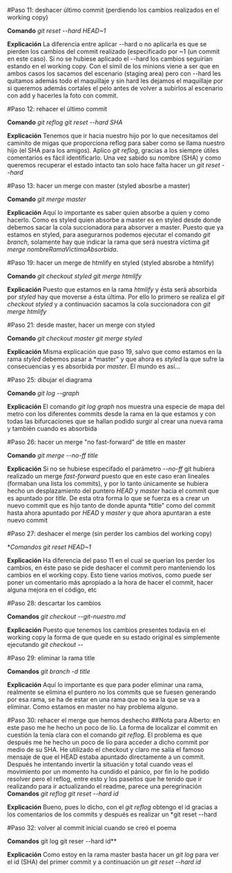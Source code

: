 #Paso 11: deshacer último commit (perdiendo los cambios realizados en el working copy)

**Comando**
*git reset --hard HEAD~1*

**Explicación**
La diferencia entre aplicar --hard o no aplicarla es que se pierden los cambios del
commit realizado (especificado por ~1 (un commit en este caso). Si no se hubiese aplicado el --hard
los cambios seguirían estando en el working copy. Con el simil de los minions viene a ser que en ambos casos
los sacamos del escenario (staging area) pero con --hard les quitamos además todo el maquillaje y sin hard
les dejamos el maquillaje por si queremos además cortales el pelo antes de volver a subirlos al escenario con
add y hacerles la foto con commit.

#Paso 12: rehacer el último commit

**Comando**
*git reflog*
*git reset --hard SHA*

**Explicación**
Tenemos que ir hacia nuestro hijo por lo que necesitamos del caminito de migas que proporciona reflog para
saber como se llama nuestro hijo (el SHA para los amigos). Aplico *git reflog*, gracias a los siempre útiles
comentarios es fácil identificarlo. Una vez sabido su nombre (SHA) y como queremos recuperar el estado intacto
tan solo hace falta hacer un *git reset --hard <SHA>*

#Paso 13: hacer un merge con master (styled abosrbe a master)

**Comando**
*git merge master*

**Explicación**
Aquí lo importante es saber quien absorbe a quien y como hacerlo. Como es styled quien absorbe a master es
en styled desde donde debemos sacar la cola succionadora para absorver a master. Puesto que ya estamos en
styled, para asegurarnos podemos ejecutar el comando *git branch*, solamente hay que indicar la rama que
será nuestra víctima *git merge nombreRamaVictimaAbsorbida*.
 
#Paso 19: hacer un merge de htmlify en styled (styled absrobe a htmlify)

**Comando**
*git checkout styled*
*git merge htmlify*

**Explicación**
Puesto que estamos en la rama *htmlify* y ésta será absorbida por *styled* hay que moverse a ésta última.
Por ello lo primero se realiza el *git checkout styled* y a continuación sacamos la cola succionadora con
*git merge htmlify*

#Paso 21: desde master, hacer un merge con styled

**Comando**
*git checkout master*
*git merge styled*

**Explicación**
Misma explicación que paso 19, salvo que como estamos en la rama *styled* debemos pasar a *master" y que
ahora es *styled* la que sufre la consecuencias y es absorbida por *master*. El mundo es así...

#Paso 25: dibujar el diagrama

**Comando**
*git log --graph*

**Explicación**
El comando *git log graph* nos muestra una especie de mapa del metro con los diferentes commits desde la
rama en la que estamos y con todas las bifurcaciones que se hallan podido surgir al crear una nueva rama
y también cuando es absorbida 

#Paso 26: hacer un merge "no fast-forward" de title en master

**Comando**
*git merge --no-ff title*

**Explicación**
Si no se hubiese especifado el parámetro *--no-ff* git hubiera realizado un merge *fast-forward* puesto
que en este caso eran lineales (formaban una lista los commits), y por lo tanto únicamente se hubiera
hecho un desplazamiento del puntero *HEAD* y *master* hacia el commit que es apuntado por *title*. De esta
otra forma lo que se fuerza es a crear un nuevo commit que es hijo tanto de donde apunta *title" como del
commit hasta ahora apuntado por *HEAD* y *master* y que ahora apuntaran a este nuevo commit

#Paso 27: deshacer el merge (sin perder los cambios del working copy)

**Comandos*
*git reset HEAD~1*

**Explicación**
Ha diferencia del paso 11 en el cual se querían los perder los cambios, en éste paso se pide
deshacer el commit pero manteniendo los cambios en el working copy. Esto tiene varios motivos,
como puede ser poner un comentario más apropiado a la hora de hacer el commit, hacer alguna 
mejora en el código, etc

#Paso 28: descartar los cambios

**Comandos**
*git checkout --git-nuestro.md*

**Explicación**
Puesto que tenemos los cambios presentes todavía en el working copy la forma de que quede en su
estado original es simplemente ejecutando *git checkout --<nombreArchivo>*

#Paso 29: eliminar la rama title

**Comandos**
*git branch -d title*

**Explicación**
Aquí lo importante es que para poder eliminar una rama, realmente se elimina el puntero no los
commits que se fuesen generando por esa rama, se ha de estar en una rama que no sea la que se 
va a eliminar. Como estamos en master no hay problema alguno.

#Paso 30: rehacer el merge que hemos deshecho
##Nota para Alberto: en este paso me he hecho un poco de lío. La forma de localizar el commit
en cuestión la tenía clara con el comando *git reflog*. El problema es que después me he
hecho un poco de lío para acceder a dicho commit por medio de su SHA. He utilizado el checkout
y claro me salía el famoso mensaje de que el HEAD estaba apuntado directamente a un commit. Después he intentando invertir la situación y total cuando veas el movimiento por un momento
ha cundido el pánico, por fin lo he podido resolver pero el reflog, entre esto y los paseitos
que he tenido que ir realizando para ir actualizando el readme, parece una peregrinación
**Comandos**
*git reflog*
*git reset --hard id*

**Explicación**
Bueno, pues lo dicho, con el *git reflog* obtengo el id gracias a los comentarios de los commits
y después es realizar un *git reset --hard <id>

#Paso 32: volver al commit inicial cuando se creó el poema

**Comandos**
git log
git reser --hard id**

**Explicación**
Como estoy en la rama master basta hacer un *git log* para ver el id (SHA) del primer commit
y a continuación un *git reset --hard id*
